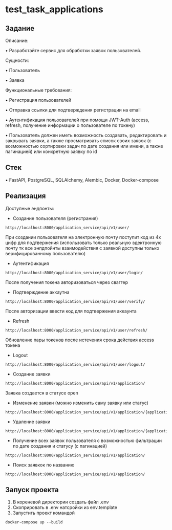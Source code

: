 # test_task_applications

## Задание

Описание:

•	Разработайте сервис для обработки заявок пользователей.

Сущности:

•	Пользователь

•	Заявка

Функциональные требования:

•	Регистрация пользователей

•	Отправка ссылки для подтверждения  регистрации на email

•	Аутентификация пользователей при помощи JWT-Auth (access, refresh, получение информации о пользователе по токену)

•	Пользователь должен иметь возможность создавать, редактировать и закрывать заявки, а также просматривать список своих заявок (с возможностью сортировки задач по дате создания или имени, а также пагинацией) или конкретную заявку по id

## Стек 

•	FastAPI, PostgreSQL, SQLAlchemy, Alembic, Docker, Docker-compose

## Реализация

Доступные эндпонты:

* Создание пользователя (регистрания)

```
http://localhost:8000/application_service/api/v1/user/
```

При создании пользователя на электронную почту поступит код из 4х цифр для подтвержения (использовать только реальную эдектронную почту тк все энпдпойнты взаимодействия с заявкой доступны только верифицированному пользователю)

* Аутентификация

```
http://localhost:8000/application_service/api/v1/user/login/
```
После получения токена авторизоваться через сваггер

* Подтверждение аккаутна
```
http://localhost:8000/application_service/api/v1/user/verify/
```
После авторизации ввести код для подтвержения аккаунта

* Refresh
```
http://localhost:8000/application_service/api/v1/user/refresh/
```
Обновление пары токенов после истечения срока действия access токена

* Logout
```
http://localhost:8000/application_service/api/v1/user/logout/
```
* Создание заявки
```
http://localhost:8000/application_service/api/v1/application/
```
Заявка создается в статусе open

* Изменение заявки (можно изменить саму заявку или статус)
```
http://localhost:8000/application_service/api/v1/application/{application_uid}/
```

* Удаление заявки

```
http://localhost:8000/application_service/api/v1/application/{application_uid}/
```

* Получение всех заявок пользователя с возможностью фильтрации по дате создания и статусу (с пагинацией)

```
http://localhost:8000/application_service/api/v1/application/
```
* Поиск заявкок по названию

```
http://localhost:8000/application_service/api/v1/application/
```

## Запуск проекта 

1. В кореневой директории создать файл .env
2. Скоприровать в .env натсройки из env.template
3. Запустить проект командой 
```
docker-compose up --build
```



